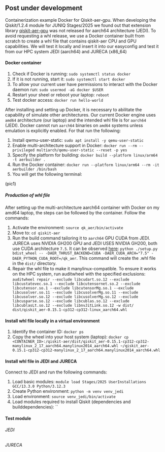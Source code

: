 ## Post under development

Containerization example Docker for Qiskit-aer-gpu.
When developing the Qiskit/1.2.4 module for JUNIQ Stages/2025 we found out that extension library [qiskit-aer-gpu](https://pypi.org/project/qiskit-aer-gpu/#files) was not released for aarch64 architecture (JEDI). To avoid requesting a whl release, we use a Docker container built from scratch to create a whl file that contains qiskit-aer CPU and GPU capabilities.
We will test it locally and insert it into our easyconfig and test it from our HPC system JEDI (aarch64) and JURECA (x86_64)

#### Docker container

1. Check if Docker is running: `sudo systemctl status docker`
2. If it is not running, start it: `sudo systemctl start docker`
3. To allow your current user have permissions to interact with the Docker daemon run: `sudo usermod -aG docker $USER`
4. Restart your sheel or reboot your laptop: `reboot`
5. Test docker access: `docker run hello-world`

After installing and setting up Docker, it is necessary to abilitate the capability of simulate other architectures. Our current Docker engine uses `amd64` architecture (our laptop) and the intended whl file is for `aarch64` (JEDI). Docker cannot run `aarch64` binaries on `amd64` systems unless emulation is explicitly enabled. For that run the following:

1. Install qwmu-user-static: `sudo apt install -y qemu-user-static`
2. Enable multi-architecture support in Docker: `docker run --rm --privileged multiarch/qemu-user-static --reset -p yes`
3. Specify the platform for building: `docker build --platform linux/arm64 -t aerbuilder .`
4. Run the Docker container: `docker run --platform linux/arm64 --rm -it aerbuilder /bin/bash`
5. You will get the following terminal:

(pic1)

##### Production of whl file

After setting up the multi-architecture aarch64 container with Docker on my amd64 laptop, the steps can be followed by the container. Follow the commands:

1. Activate the environment: `source qk_aer/bin/activate`
2. Move to: `cd qiskit-aer`
3. Run the build command tailoring it to `aarch64` GPU CUDA from JEDI. JURECA uses NVIDIA GH200 GPU and JEDI USES NVIDIA GH200, both use CUDA architecture `7.5`. It can be observed [here](https://developer.nvidia.com/cuda-gpus): `python ./setup.py bdist_wheel -- -DAER_THRUST_BACKEND=CUDA -DAER_CUDA_ARCH="7.5" -DAER_PYTHON_CUDA_ROOT=/qk_aer`. This command will create the .whl file in the `dist/` directory.
4. Repair the whl file to make it manylinux-compatible. To ensure it works on the HPC system, run auditwheel with the specified exclusions: `auditwheel repair --exclude libcudart.so.12 --exclude libcustatevec.so.1 --exclude libcutensornet.so.2 --exclude libcutensor.so.1 --exclude libcutensorMg.so.1 --exclude libcusolver.so.11 --exclude libcusolverMg.so.11 --exclude libcusolver.so.12 --exclude libcusolverMg.so.12 --exclude libcusparse.so.12 --exclude libcublas.so.12 --exclude libcublasLt.so.12 --exclude libnvJitLink.so.12 -w dist/ dist/qiskit_aer-0.15.1-cp312-cp312-linux_aarch64.whl`

#### Install whl file locally in a virtual environment

1. Identify the container ID: `docker ps`
2. Copy the wheel into your host system (laptop): `docker cp <CONTAINER_ID>:/qiskit-aer/dist/qiskit_aer-0.15.1-cp312-cp312-manylinux_2_17_aarch64.manylinux2014_aarch64.whl ~/qiskit_aer-0.15.1-cp312-cp312-manylinux_2_17_aarch64.manylinux2014_aarch64.whl`

#### Install whl file in JEDI and JURECA

Connect to JEDI and run the following commands:
1. Load basic modules: `module load Stages/2025 UserInstallations GCC/13.3.0 Python/3.12.3`
2. Create Python environment: `python -m venv venv_jedi`
3. Load environment: `source venv_jedi/bin/activate`
4. Load modules required to install Qiskit (dependencies and builddependencies): ``

#### Test module

###### JEDI

###### JURECA
